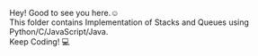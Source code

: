 Hey!
Good to see you here.:relaxed:  
This folder contains Implementation of Stacks and Queues using Python/C/JavaScript/Java.  
Keep Coding! :computer:  
